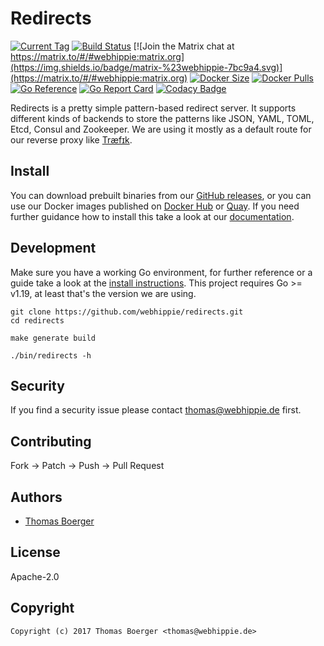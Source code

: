 # Redirects

[![Current Tag](https://img.shields.io/github/v/tag/webhippie/redirects?sort=semver)](https://github.com/webhippie/redirects) [![Build Status](https://github.com/webhippie/redirects/actions/workflows/general.yml/badge.svg)](https://github.com/webhippie/redirects/actions) [![Join the Matrix chat at https://matrix.to/#/#webhippie:matrix.org](https://img.shields.io/badge/matrix-%23webhippie-7bc9a4.svg)](https://matrix.to/#/#webhippie:matrix.org) [![Docker Size](https://img.shields.io/docker/image-size/webhippie/redirects/latest)](https://hub.docker.com/r/webhippie/redirects) [![Docker Pulls](https://img.shields.io/docker/pulls/webhippie/redirects)](https://hub.docker.com/r/webhippie/redirects) [![Go Reference](https://pkg.go.dev/badge/github.com/webhippie/redirects.svg)](https://pkg.go.dev/github.com/webhippie/redirects) [![Go Report Card](https://goreportcard.com/badge/github.com/webhippie/redirects)](https://goreportcard.com/report/github.com/webhippie/redirects) [![Codacy Badge](https://app.codacy.com/project/badge/Grade/c33cdacbc6ed40beaf1f2a0a6d72718b)](https://www.codacy.com/gh/webhippie/redirects/dashboard?utm_source=github.com&amp;utm_medium=referral&amp;utm_content=webhippie/redirects&amp;utm_campaign=Badge_Grade)

Redirects is a pretty simple pattern-based redirect server. It supports
different kinds of backends to store the patterns like JSON, YAML, TOML, Etcd,
Consul and Zookeeper. We are using it mostly as a default route for our reverse
proxy like [Træfɪk](https://traefik.io/).

## Install

You can download prebuilt binaries from our [GitHub releases][releases], or you
can use our Docker images published on [Docker Hub][dockerhub] or [Quay][quay].
If you need further guidance how to install this take a look at our
[documentation][docs].

## Development

Make sure you have a working Go environment, for further reference or a guide
take a look at the [install instructions][golang]. This project requires
Go >= v1.19, at least that's the version we are using.

```console
git clone https://github.com/webhippie/redirects.git
cd redirects

make generate build

./bin/redirects -h
```

## Security

If you find a security issue please contact
[thomas@webhippie.de](mailto:thomas@webhippie.de) first.

## Contributing

Fork -> Patch -> Push -> Pull Request

## Authors

-   [Thomas Boerger](https://github.com/tboerger)

## License

Apache-2.0

## Copyright

```console
Copyright (c) 2017 Thomas Boerger <thomas@webhippie.de>
```

[releases]: https://github.com/webhippie/redirects/releases
[dockerhub]: https://hub.docker.com/r/webhippie/redirects/tags/
[quay]: https://quay.io/repository/webhippie/redirects?tab=tags
[docs]: https://webhippie.github.io/redirects/#getting-started
[golang]: http://golang.org/doc/install.html

